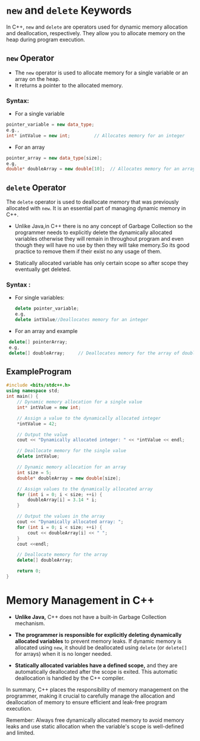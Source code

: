 # `new` and `delete` Keywords

In C++, `new` and `delete` are operators used for dynamic memory allocation and deallocation, respectively. They allow you to allocate memory on the heap during program execution.

## `new` Operator

- The `new` operator is used to allocate memory for a single variable or an array on the heap.
- It returns a pointer to the allocated memory.

### Syntax:
 - For a single variable
```cpp
pointer_variable = new data_type;
e.g.,
int* intValue = new int;         // Allocates memory for an integer
```
 - For an array
```cpp
pointer_array = new data_type[size];
e.g,
double* doubleArray = new double[10];  // Allocates memory for an array of 10 doubles
```

## `delete` Operator

The `delete` operator is used to deallocate memory that was previously allocated with `new`. It is an essential part of managing dynamic memory in C++.

- Unlike Java,in C++ there is no any concept of Garbage Collection so the programmer needs to explicitly delete the dynamically allocated variables otherwise they will remain in throughout program and even though they will have no use by then they will take memory.So its good practice to remove them if their exist no any usage of them.

- Statically allocated variable has only certain scope so after scope they eventually get deleted.

### Syntax :

- For single variables:
  ```cpp
  delete pointer_variable;
  e.g,
  delete intValue//Deallocates memory for an integer
  ```

- For an array and example
```cpp        
 delete[] pointerArray;   
 e.g,
 delete[] doubleArray;     // Deallocates memory for the array of double

```
## ExampleProgram
```cpp
#include <bits/stdc++.h>
using namespace std;
int main() {
    // Dynamic memory allocation for a single value
    int* intValue = new int;

    // Assign a value to the dynamically allocated integer
    *intValue = 42;

    // Output the value
    cout << "Dynamically allocated integer: " << *intValue << endl;

    // Deallocate memory for the single value
    delete intValue;

    // Dynamic memory allocation for an array
    int size = 5;
    double* doubleArray = new double[size];

    // Assign values to the dynamically allocated array
    for (int i = 0; i < size; ++i) {
        doubleArray[i] = 3.14 * i;
    }

    // Output the values in the array
    cout << "Dynamically allocated array: ";
    for (int i = 0; i < size; ++i) {
        cout << doubleArray[i] << " ";
    }
    cout <<endl;

    // Deallocate memory for the array
    delete[] doubleArray;

    return 0;
}
```
# Memory Management in C++

- **Unlike Java,** C++ does not have a built-in Garbage Collection mechanism.

- **The programmer is responsible for explicitly deleting dynamically allocated variables** to prevent memory leaks. If dynamic memory is allocated using `new`, it should be deallocated using `delete` (or `delete[]` for arrays) when it is no longer needed.

- **Statically allocated variables have a defined scope,** and they are automatically deallocated after the scope is exited. This automatic deallocation is handled by the C++ compiler.

In summary, C++ places the responsibility of memory management on the programmer, making it crucial to carefully manage the allocation and deallocation of memory to ensure efficient and leak-free program execution.

Remember: Always free dynamically allocated memory to avoid memory leaks and use static allocation when the variable's scope is well-defined and limited.






